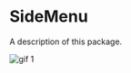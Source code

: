 # SideMenu

A description of this package.

![gif 1](https://user-images.githubusercontent.com/28716129/185779303-b833211b-07e0-4bc5-b01a-723352ccf49b.gif)
